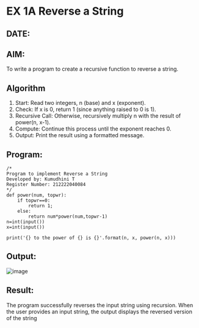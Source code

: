 # EX 1A Reverse a String
## DATE:
## AIM:
To write a program to create a recursive function to reverse a string.

## Algorithm
1. Start: Read two integers, n (base) and x (exponent).
2. Check: If x is 0, return 1 (since anything raised to 0 is 1).
3. Recursive Call: Otherwise, recursively multiply n with the result of power(n, x-1).
4. Compute: Continue this process until the exponent reaches 0.
5. Output: Print the result using a formatted message.
   

## Program:
```
/*
Program to implement Reverse a String
Developed by: Kumudhini T
Register Number: 212222040084 
*/
def power(num, topwr):
    if topwr==0:
        return 1;
    else:
        return num*power(num,topwr-1)
n=int(input())
x=int(input())

print('{} to the power of {} is {}'.format(n, x, power(n, x)))
```

## Output:

![image](https://github.com/user-attachments/assets/52c36330-8f71-4bdf-b851-067d12c5bd09)


## Result:
The program successfully reverses the input string using recursion. When the user provides an input string, the output displays the reversed version of the string
